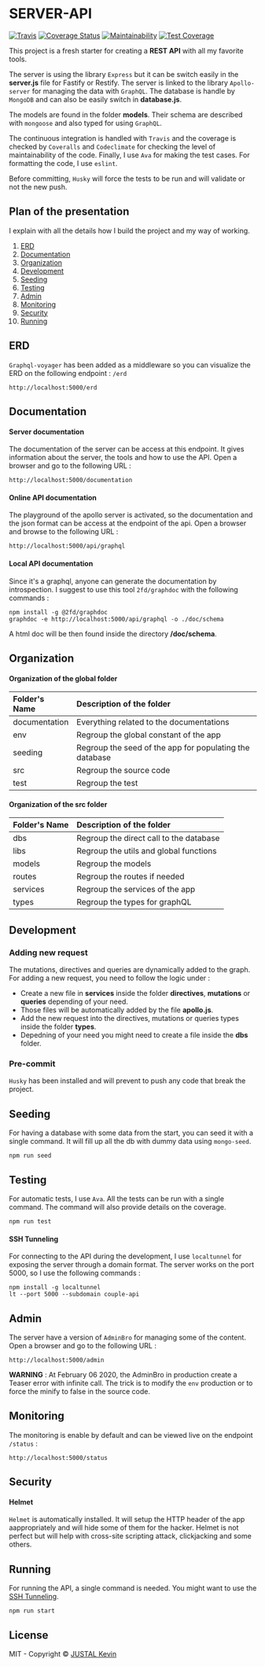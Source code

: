 # SERVER-API

[![Travis](https://img.shields.io/travis/com/justalk/server-api.svg?style=flat-square)](https://travis-ci.com/github/JustalK/server-api)
[![Coverage Status](https://coveralls.io/repos/github/JustalK/SERVER-API/badge.svg?branch=master)](https://coveralls.io/github/JustalK/SERVER-API?branch=master)
[![Maintainability](https://api.codeclimate.com/v1/badges/7e6edeed2150efaa35bd/maintainability)](https://codeclimate.com/github/JustalK/SERVER-API/maintainability)
[![Test Coverage](https://api.codeclimate.com/v1/badges/7e6edeed2150efaa35bd/test_coverage)](https://codeclimate.com/github/JustalK/SERVER-API/test_coverage)

This project is a fresh starter for creating a **REST API** with all my favorite tools.

The server is using the library `Express` but it can be switch easily in the **server.js** file for Fastify or Restify. The server is linked to the library `Apollo-server` for managing the data with `GraphQL`. The database is handle by `MongoDB` and can also be easily switch in **database.js**.

The models are found in the folder **models**. Their schema are described with `mongoose` and also typed for using `GraphQL`.

The continuous integration is handled with `Travis` and the coverage is checked by `Coveralls` and `Codeclimate` for checking the level of maintainability of the code. Finally, I use `Ava` for making the test cases. For formatting the code, I use `eslint`.

Before committing, `Husky` will force the tests to be run and will validate or not the new push.

## Plan of the presentation

I explain with all the details how I build the project and my way of working.

1. [ERD](#erd)
2. [Documentation](#documentation)
3. [Organization](#organization)
4. [Development](#development)
5. [Seeding](#seeding)
6. [Testing](#testing)
7. [Admin](#admin)
8. [Monitoring](#monitoring)
9. [Security](#security)
10. [Running](#running)

## ERD

`Graphql-voyager` has been added as a middleware so you can visualize the ERD on the following endpoint : `/erd`

```
http://localhost:5000/erd
```

## Documentation

#### Server documentation

The documentation of the server can be access at this endpoint. It gives information about the server, the tools and how to use the API. Open a browser and go to the following URL :

```
http://localhost:5000/documentation
```

#### Online API documentation

The playground of the apollo server is activated, so the documentation and the json format can be access at the endpoint of the api. Open a browser and browse to the following URL :

```
http://localhost:5000/api/graphql
```

#### Local API documentation

Since it's a graphql, anyone can generate the documentation by introspection. I suggest to use this tool `2fd/graphdoc` with the following commands :

```
npm install -g @2fd/graphdoc
graphdoc -e http://localhost:5000/api/graphql -o ./doc/schema
```

A html doc will be then found inside the directory **/doc/schema**.

## Organization

#### Organization of the global folder

| Folder's Name | Description of the folder                               |
| :------------ | :------------------------------------------------------ |
| documentation | Everything related to the documentations                |
| env           | Regroup the global constant of the app                  |
| seeding       | Regroup the seed of the app for populating the database |
| src           | Regroup the source code                                 |
| test          | Regroup the test                                        |

#### Organization of the src folder

| Folder's Name | Description of the folder                               |
| :------------ | :------------------------------------------------------ |
| dbs           | Regroup the direct call to the database                 |
| libs          | Regroup the utils and global functions                  |
| models        | Regroup the models                                      |
| routes        | Regroup the routes if needed                            |
| services      | Regroup the services of the app                         |
| types         | Regroup the types for graphQL                           |

## Development

### Adding new request

The mutations, directives and queries are dynamically added to the graph. For adding a new request, you need to follow the logic under :

- Create a new file in **services** inside the folder **directives**, **mutations** or **queries** depending of your need.
- Those files will be automatically added by the file **apollo.js**.
- Add the new request into the directives, mutations or queries types inside the folder **types**.
- Depedning of your need you might need to create a file inside the **dbs** folder.

### Pre-commit

`Husky` has been installed and will prevent to push any code that break the project.

## Seeding

For having a database with some data from the start, you can seed it with a single command. It will fill up all the db with dummy data using `mongo-seed`.

```
npm run seed
```

## Testing

For automatic tests, I use `Ava`. All the tests can be run with a single command. The command will also provide details on the coverage.

```
npm run test
```

#### SSH Tunneling

For connecting to the API during the development, I use `localtunnel` for exposing the server through a domain format. The server works on the port 5000, so I use the following commands :

```
npm install -g localtunnel
lt --port 5000 --subdomain couple-api
```

## Admin

The server have a version of `AdminBro` for managing some of the content. Open a browser and go to the following URL :

```
http://localhost:5000/admin
```

**WARNING** : At February 06 2020, the AdminBro in production create a Teaser error with infinite call. The trick is to modify the `env` production or to force the minify to false in the source code.

## Monitoring

The monitoring is enable by default and can be viewed live on the endpoint `/status` :

```
http://localhost:5000/status
```

## Security

#### Helmet

`Helmet` is automatically installed. It will setup the HTTP header of the app aappropriately and will hide some of them for the hacker. Helmet is not perfect but will help with cross-site scripting attack, clickjacking and some others.

## Running

For running the API, a single command is needed. You might want to use the [SSH Tunneling](#ssh-tunneling).

```
npm run start
```

## License

MIT - Copyright &copy; [JUSTAL Kevin](https://teamkd.online/)
